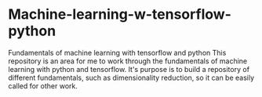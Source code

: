 # Machine-learning-w-tensorflow-python
Fundamentals of machine learning with tensorflow and python
This repository is an area for me to work through the fundamentals of machine learning with python and tensorflow.
It's purpose is to build a repository of different fundamentals, such as dimensionality reduction, so it can be easily called for other work.
